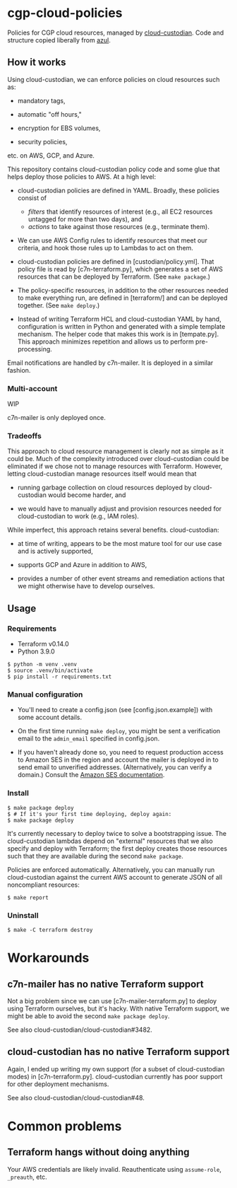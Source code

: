 # cgp-cloud-policies

Policies for CGP cloud resources, managed by [cloud-custodian].
Code and structure copied liberally from [azul].

  [cloud-custodian]: https://github.com/cloud-custodian/cloud-custodian
  [azul]: https://github.com/DataBiosphere/azul

## How it works

Using cloud-custodian, we can enforce policies on cloud resources such as:

* mandatory tags,

* automatic "off hours,"

* encryption for EBS volumes,

* security policies,

etc. on AWS, GCP, and Azure.

This repository contains cloud-custodian policy code and some glue that helps
deploy those policies to AWS. At a high level:

* cloud-custodian policies are defined in YAML. Broadly, these policies consist
  of
  - *filters* that identify resources of interest (e.g., all EC2 resources
    untagged for more than two days), and
  - *actions* to take against those resources (e.g., terminate them).

* We can use AWS Config rules to identify resources that meet our criteria, and
  hook those rules up to Lambdas to act on them.

* cloud-custodian policies are defined in [custodian/policy.yml]. That policy
  file is read by [c7n-terraform.py], which generates a set of AWS resources
  that can be deployed by Terraform. (See `make package`.)

* The policy-specific resources, in addition to the other resources needed to
  make everything run, are defined in [terraform/] and can be deployed together.
  (See `make deploy`.)

* Instead of writing Terraform HCL and cloud-custodian YAML by hand,
  configuration is written in Python and generated with a simple template
  mechanism. The helper code that makes this work is in [tempate.py]. This
  approach minimizes repetition and allows us to perform pre-processing.

Email notifications are handled by c7n-mailer. It is deployed in a similar
fashion.

### Multi-account

WIP

c7n-mailer is only deployed once.

### Tradeoffs

This approach to cloud resource management is clearly not as simple as it could
be. Much of the complexity introduced over cloud-custodian could be eliminated
if we chose not to manage resources with Terraform. However, letting
cloud-custodian manage resources itself would mean that

* running garbage collection on cloud resources deployed by cloud-custodian
  would become harder, and

* we would have to manually adjust and provision resources needed for
  cloud-custodian to work (e.g., IAM roles).

While imperfect, this approach retains several benefits. cloud-custodian:

* at time of writing, appears to be the most mature tool for our use case and
  is actively supported,

* supports GCP and Azure in addition to AWS,

* provides a number of other event streams and remediation actions that we might
  otherwise have to develop ourselves.

## Usage

### Requirements

* Terraform v0.14.0
* Python 3.9.0

```console
$ python -m venv .venv
$ source .venv/bin/activate
$ pip install -r requirements.txt
```

### Manual configuration

* You'll need to create a config.json (see [config.json.example]) with some
  account details.

* On the first time running `make deploy`, you might be sent a verification
  email to the `admin_email` specified in config.json.

* If you haven't already done so, you need to request production access to
  Amazon SES in the region and account the mailer is deployed in to send email
  to unverified addresses. (Alternatively, you can verify a domain.) Consult
  the [Amazon SES documentation].

  [Amazon SES documentation]: https://docs.aws.amazon.com/ses/latest/DeveloperGuide/request-production-access.html

### Install

```
$ make package deploy
$ # If it's your first time deploying, deploy again:
$ make package deploy
```

It's currently necessary to deploy twice to solve a bootstrapping issue. The
cloud-custodian lambdas depend on "external" resources that we also specify
and deploy with Terraform; the first deploy creates those resources such that
they are available during the second `make package`.

Policies are enforced automatically. Alternatively, you can manually run
cloud-custodian against the current AWS account to generate JSON of all
noncompliant resources:

```
$ make report
```

### Uninstall

```
$ make -C terraform destroy
```

# Workarounds

## c7n-mailer has no native Terraform support

Not a big problem since we can use [c7n-mailer-terraform.py] to deploy using
Terraform ourselves, but it's hacky. With native Terraform support, we might
be able to avoid the second `make package deploy`.

See also cloud-custodian/cloud-custodian#3482.

## cloud-custodian has no native Terraform support

Again, I ended up writing my own support (for a subset of cloud-custodian modes)
in [c7n-terraform.py]. cloud-custodian currently has poor support for other
deployment mechanisms.

See also cloud-custodian/cloud-custodian#48.


# Common problems

## Terraform hangs without doing anything

Your AWS credentials are likely invalid. Reauthenticate using `assume-role`,
`_preauth`, etc.
